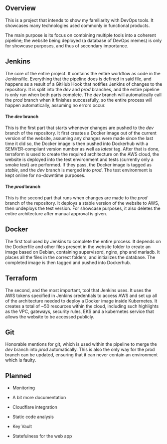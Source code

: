 ## Overview

This is a project that intends to show my familiarity with DevOps tools. It showcases many technologies used commonly in functional products.

The main purpose is its focus on combining multiple tools into a coherent pipeline; the website being deployed (a database of DevOps memes) is only for showcase purposes, and thus of secondary importance.

## Jenkins

The core of the entire project. It contains the entire workflow as code in the Jenkinsfile. Everything that the pipeline does is defined in said file, and happens as a result of a GitHub Hook that notifies Jenkins of changes to the repository. It is split into the *dev* and *prod* branches, and the entire pipeline is only run when both parts complete. The *dev* branch will automatically call the *prod* branch when it finishes successfully, so the entire process will happen automatically, assuming no errors occur.

#### The *dev* branch

This is the first part that starts whenever changes are pushed to the *dev* branch of the repository. It first creates a Docker image out of the current version of the website, assuming any changes were made since the last time it did so, the Docker image is then pushed into Dockerhub with a SEMVER-compliant version number as well as *latest* tag.
After that is done, terraform is used to create the required architecture on the AWS cloud, the website is deployed into the test environment and tests (currently only a smoke test) are performed. If they pass, the Docker image is tagged as *stable*, and the *dev* branch is merged into *prod*. The test environment is kept online for no-downtime purposes.

#### The *prod* branch

This is the second part that runs when changes are made to the *prod* branch of the repository. It deploys a stable version of the website to AWS, then undeploys the test version. For showcase purposes, it also deletes the entire architecture after manual approval is given.

## Docker

The first tool used by Jenkins to complete the entire process. It depends on the Dockerfile and other files present in the website folder to create an image based on Debian, containing supervisord, nginx, php and mariadb. It places all the files in the correct folders, and initializes the database. The completed image is then tagged and pushed into Dockerhub.

## Terraform

The second, and the most important, tool that Jenkins uses. It uses the AWS tokens specified in Jenkins credentials to access AWS and set up all of the architecture needed to deploy a Docker image inside Kubernetes. It creates a total of \~50 resources within the cloud, including such highlights as the VPC, gateways, security rules, EKS and a kubernetes service that allows the website to be accessed publicly.

## Git

Honorable mentions for git, which is used within the pipeline to merge the *dev* branch into *prod* automatically. This is also the only way for the prod branch can be updated, ensuring that it can never contain an environment which is faulty.

## Planned

- Monitoring

- A bit more documentation

- Cloudflare integration

- Static code analysis

- Key Vault

- Statefulness for the web app

